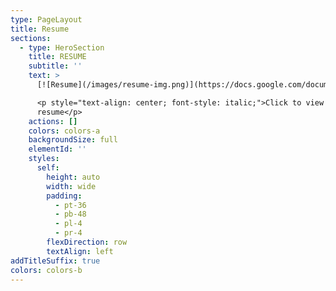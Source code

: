 ```yaml
---
type: PageLayout
title: Resume
sections:
  - type: HeroSection
    title: RESUME
    subtitle: ''
    text: >
      [![Resume](/images/resume-img.png)](https://docs.google.com/document/d/1r5iTEUh1yH7_5LLFVVpINVvuYnWxt2r1/edit?usp=drive_link\&ouid=110867465783915400562\&rtpof=true\&sd=true)

      <p style="text-align: center; font-style: italic;">Click to view my
      resume</p>
    actions: []
    colors: colors-a
    backgroundSize: full
    elementId: ''
    styles:
      self:
        height: auto
        width: wide
        padding:
          - pt-36
          - pb-48
          - pl-4
          - pr-4
        flexDirection: row
        textAlign: left
addTitleSuffix: true
colors: colors-b
---
```


